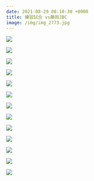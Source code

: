 ```yaml
---
date: 2021-08-29 08:10:38 +0000
title: 練習試合 vs藤岡JBC
image: /img/img_2773.jpg
---
```

![](/img/img_2775.jpg)

![](/img/img_2777.jpg)

![](/img/img_2779.jpg)

![](/img/img_2784.jpg)

![](/img/img_2786.jpg)

![](/img/img_2795.jpg)

![](/img/img_2796.jpg)

![](/img/img_2802.jpg)

![](/img/img_2812.jpg)

![](/img/img_2815.jpg)

![](/img/img_2822.jpg)

![](/img/img_2833.jpg)

![](/img/img_2838.jpg)

